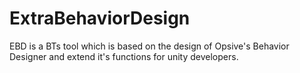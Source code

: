 # ExtraBehaviorDesign
EBD is a BTs tool which is based on the design of Opsive's Behavior Designer and extend it's functions for unity developers.
